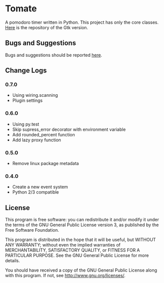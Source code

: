 Tomate
======

A pomodoro timer written in Python. This project has only the core classes.
[Here][1] is the repository of the Gtk version.

Bugs and Suggestions
--------------------

Bugs and suggestions should be reported [here][2].

Change Logs
-----------

### 0.7.0

- Using wiring.scanning
- Plugin settings

### 0.6.0

- Using py.test
- Skip supress\_error decorator with environment variable
- Add rounded\_percent function
- Add lazy proxy function

### 0.5.0

- Remove linux package metadata

### 0.4.0

- Create a new event system
- Python 2/3 compatible

License
-------

This program is free software: you can redistribute it and/or modify it
under the terms of the GNU General Public License version 3, as published
by the Free Software Foundation.

This program is distributed in the hope that it will be useful, but
WITHOUT ANY WARRANTY; without even the implied warranties of
MERCHANTABILITY, SATISFACTORY QUALITY, or FITNESS FOR A PARTICULAR
PURPOSE.  See the GNU General Public License for more details.

You should have received a copy of the GNU General Public License along
with this program.  If not, see <http://www.gnu.org/licenses/>.

[1]: https://github.com/eliostvs/tomate-gtk
[2]: https://github.com/eliostvs/tomate/issues
